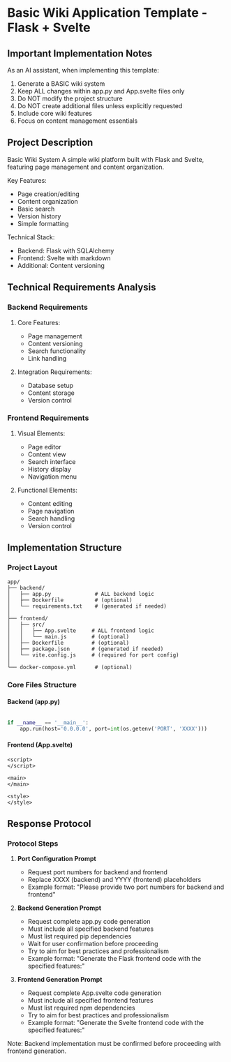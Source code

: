 # Basic Wiki Application Template - Flask + Svelte

## Important Implementation Notes

As an AI assistant, when implementing this template:
1. Generate a BASIC wiki system
2. Keep ALL changes within app.py and App.svelte files only
3. Do NOT modify the project structure
4. Do NOT create additional files unless explicitly requested
5. Include core wiki features
6. Focus on content management essentials

## Project Description

Basic Wiki System
A simple wiki platform built with Flask and Svelte, featuring page management and content organization.

Key Features:
- Page creation/editing
- Content organization
- Basic search
- Version history
- Simple formatting

Technical Stack:
- Backend: Flask with SQLAlchemy
- Frontend: Svelte with markdown
- Additional: Content versioning

## Technical Requirements Analysis

### Backend Requirements
1. Core Features:
   - Page management
   - Content versioning
   - Search functionality
   - Link handling

2. Integration Requirements:
   - Database setup
   - Content storage
   - Version control

### Frontend Requirements
1. Visual Elements:
   - Page editor
   - Content view
   - Search interface
   - History display
   - Navigation menu

2. Functional Elements:
   - Content editing
   - Page navigation
   - Search handling
   - Version control

## Implementation Structure

### Project Layout
```plaintext
app/
├── backend/
│   ├── app.py              # ALL backend logic
│   ├── Dockerfile          # (optional)
│   └── requirements.txt    # (generated if needed)
│
├── frontend/
│   ├── src/
│   │   ├── App.svelte     # ALL frontend logic
│   │   └── main.js        # (optional)
│   ├── Dockerfile         # (optional)
│   ├── package.json       # (generated if needed)
│   └── vite.config.js     # (required for port config)
│
└── docker-compose.yml      # (optional)
```

### Core Files Structure

#### Backend (app.py)
```python

if __name__ == '__main__':
    app.run(host='0.0.0.0', port=int(os.getenv('PORT', 'XXXX')))
```

#### Frontend (App.svelte)
```svelte
<script>
</script>

<main>
</main>

<style>
</style>
```

## Response Protocol

### Protocol Steps

1. **Port Configuration Prompt**
   - Request port numbers for backend and frontend
   - Replace XXXX (backend) and YYYY (frontend) placeholders
   - Example format: "Please provide two port numbers for backend and frontend"

2. **Backend Generation Prompt**
   - Request complete app.py code generation
   - Must include all specified backend features
   - Must list required pip dependencies
   - Wait for user confirmation before proceeding
   - Try to aim for best practices and professionalism
   - Example format: "Generate the Flask frontend code with the specified features:"

3. **Frontend Generation Prompt**
   - Request complete App.svelte code generation
   - Must include all specified frontend features
   - Must list required npm dependencies
   - Try to aim for best practices and professionalism
   - Example format: "Generate the Svelte frontend code with the specified features:"

Note: Backend implementation must be confirmed before proceeding with frontend generation.